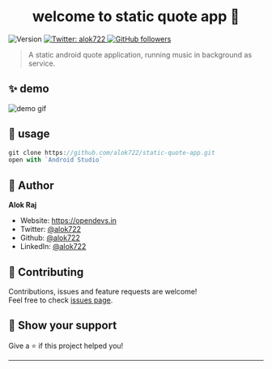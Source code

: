 <h1 align="center">welcome to static quote app 👋</h1>
<p>
  <img alt="Version" src="https://img.shields.io/badge/version-1.0.0-blue.svg?cacheSeconds=2592000" />
  <a href="https://twitter.com/alok722" target="_blank">
    <img alt="Twitter: alok722" src="https://img.shields.io/twitter/follow/alok722.svg?style=social" />
  </a>
  <a href="https://github.com/alok722" target="_blank">
    <img alt="GitHub followers" src="https://img.shields.io/github/followers/alok722?style=social">                                       
  </a>
</p>

> A static android quote application, running music in background as service.

## ✨ demo

![demo gif](gif/quote.gif)

## 🧾 usage

```js
git clone https://github.com/alok722/static-quote-app.git
open with `Android Studio`
```

## 👤 Author

 **Alok Raj**

* Website: https://opendevs.in
* Twitter: [@alok722](https://twitter.com/alok722)
* Github: [@alok722](https://github.com/alok722)
* LinkedIn: [@alok722](https://linkedin.com/in/alok722)

## 🤝 Contributing

Contributions, issues and feature requests are welcome!<br />Feel free to check [issues page](https://github.com/alok722/static-quote-app/issues). 

## 🙌 Show your support

Give a ⭐️ if this project helped you!

***

